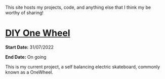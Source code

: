 This site hosts my projects, code, and anything else that I think my be worthy of sharing!

# [DIY One Wheel](./Pages/SBS.md)

**Start Date:** 31/07/2022

**End Date:** On going

This is my current project, a self balancing electric skateboard, commonly known as a OneWheel. 
